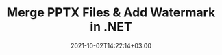 ---
############################# Static ############################
layout: "autogen"
date: 2021-10-02T14:22:14+03:00
draft: false
path: "total/net/merger/pptx/"

############################# Head ############################
head_title: "Merge & Split PPTX Files and Add Watermarks in C# .NET"
head_description: ".NET documents merger library to combine multiple PPTX files into a single file by joining selective number of pages or a range of pages from multiple source documents into one."

############################# Header ############################
title: "Merge PPTX Files & Add Watermark in .NET"
description: ".NET documents merger API to combine multiple PPTX files into a single file by joining selective number of pages or a range of pages from multiple source documents into one. Perform single document operations such as move, remove, rotate, swap and extract pages or split a single PPTX document into several resultant documents."

############################# SubMenu ############################
submenu:
    enable: false

############################# Content ############################
content:
    enable: true
    block:
    - title_left: "Merge PPTX Files & Add Watermark in C#"
      content_left: |
          Join PPTX files in C# .NET and add text or image watermarks to the single resultant document in .NET (C#, VB.NET, ASP.NET & .NET Core) applications.

          -   Instantiate **Merger** with input PPTX document
          -   Call **Join** method of **Merger** class instance and pass second source document path
          -   Call **Save** method of **Merger** class instance to save merged document
          -   Instantiate **Watermarker** with merged PPTX document as created above
          -   Create the **TextWatermark** object & set watermark properties
          -   Add watermark and save watermarked PPTX
          
      title_right: "Source Document Information Extraction"
      content_right: |
          You require `GroupDocs.Merger` & `GroupDocs.Watermark` namespaces to perform single and multiple documents merging operations within PDF, Microsoft Office, HTML, OpenDocument and many other document formats. Explore other [.NET APIs for Office documents](https://products.conholdate.com/total/net/) as offered by Conholdate.Total.
          
          Get the respective assembly files from the [downloads](https://downloads.conholdate.com/total/net) or fetch the whole package from [Nuget](https://www.nuget.org/packages/Conholdate.Total/) to add 'Conholdate.Total` directly in your workspace.
          
      code: |
          ```cs {linenos=false}
          // Merge PPTX files using GroupDocs.Merger API
          // Instantiate Merger with input PPTX document
          using (Merger merger = new Merger("input1.pptx"))
          {
              // Call Join method of Merger class instance and pass second source document path
              merger.Join("input2.pptx");

              // Call Save method of Merger class instance to save merged document
              merger.Save("merged.pptx");
          }

          // Add text watermark to PPTX document
          // Instantiate Watermarker with merged PPTX document created above
          // GroupDocs.Merger created Output folder and save merged.pptx there
          // We will load merged.pptx document from Output folder
          using (Watermarker watermarker = new Watermarker("Output/merged.pptx"))
          {
              // Initialize the Font to be used for watermark
              Font font = new Font("Arial", 19, FontStyle.Bold | FontStyle.Italic);

              // Create the TextWatermark object
              TextWatermark watermark = new TextWatermark("my watermark", font);

              // Set watermark properties
              watermark.ForegroundColor = Color.Red;
              watermark.BackgroundColor = Color.Blue;
              watermark.TextAlignment = TextAlignment.Right;
              watermark.Opacity = 0.5;

              // Add watermark and save watermarked PPTX
              watermarker.Add(watermark);
              watermarker.Save("output.pptx");
          }
          ```
    - title_left: "Split PPTX File & Add Watermarks in .NET"
      content_left: |
          Split a single PPTX document to multiple independent documents and insert image or text watermarks to each of the splitted files using C# .NET.

          -   Set output path where files will be saved after splitting
          -   Instantiate **SplitOptions** object with path of splitted file and number of pages to be splitted
          -   Create **Merger** object with input PPTX and split using **SplitOptions**
          -   Instantiate **Watermarker** with splitted PPTX
          -   Create the **TextWatermark** object & set watermark properties
          -   Add watermark and save watermarked PPTX
        
      title_right: "Image Representation of Document Pages"
      content_right: |
          Combine all popular document file formats and generate image representation of the merged document pages in 'PNG', 'JPG' or 'BMP' formats. You can easily preview the complete document as a whole or display some specific pages based on page numbers or page ranges.

          Join popular document file formats on different operating systems such as Windows, Linux or macOS while using platforms such as Windows Azure, Mono and Xamarin.
          
      code: |
          ```cs {linenos=false}
          // Set output path where files will be saved after splitting
          string outputFolder = @"c:\output\";

          // Instantiate SplitOptions object with path of splitted file and number of pages to be splitted
          SplitOptions splitOptions = new SplitOptions(outputFolder + "document_{0}.{1}", new int[] { 1, 2, 4 });

          // Create Merger object with input PPTX
          using (Merger merger = new Merger("input.pptx"))
          {
              // Split input PPTX using SplitOptions
              merger.Split(splitOptions);
          }

          // Get list of splitted files from output path
          string[] files = Directory.GetFiles(outputFolder);
          // Create counter that will be used for naming output files
          int i = 0;

          // Loop through all splitted files in the output folder
          foreach(string file in files)
          {
              i++; // Increment counter

              // Instantiate Watermarker with splitted PPTX
              using (Watermarker watermarker = new Watermarker(file))
              {
                  // Initialize the Font to be used for watermark
                  Font font = new Font("Arial", 19, FontStyle.Bold | FontStyle.Italic);

                  // Create the TextWatermark object
                  TextWatermark watermark = new TextWatermark("my watermark", font);

                  // Set watermark properties
                  watermark.ForegroundColor = Color.Red;
                  watermark.BackgroundColor = Color.Blue;
                  watermark.TextAlignment = TextAlignment.Right;
                  watermark.Opacity = 0.5;

                  // Add watermark and save watermarked PPTX
                  watermarker.Add(watermark);
                  watermarker.Save(string.Format("{0}output{1}.pptx",outputFolder,i));
              }
          }
          ```
############################# About Formats ############################
about_formats:
    enable: false
############################# More Formats ############################
more_formats:
    enable: true
    auto: true
############################# Back to top ###############################
back_to_top:
  enable: true
---